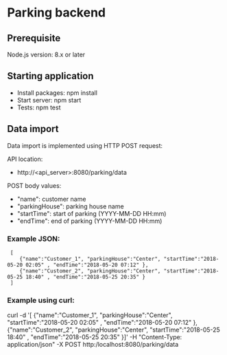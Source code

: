 # Parking backend

## Prerequisite
Node.js version: 8.x or later

## Starting application
* Install packages: npm install 
* Start server: npm start
* Tests: npm test


## Data import
Data import is implemented using HTTP POST request:

API location: 
* http://<api_server>:8080/parking/data

POST body values:
   * "name": customer name 
   * "parkingHouse": parking house name
   * "startTime": start of parking (YYYY-MM-DD HH:mm)
   * "endTime": end of parking (YYYY-MM-DD HH:mm)

### Example JSON: 
	 [
        {"name":"Customer_1", "parkingHouse":"Center", "startTime":"2018-05-20 02:05" , "endTime":"2018-05-20 07:12" },
		{"name":"Customer_2", "parkingHouse":"Center", "startTime":"2018-05-25 18:40" , "endTime":"2018-05-25 20:35" }
     ]
### Example using curl: 
curl -d '[
        {"name":"Customer_1", "parkingHouse":"Center", "startTime":"2018-05-20 02:05" , "endTime":"2018-05-20 07:12" },
		{"name":"Customer_2", "parkingHouse":"Center", "startTime":"2018-05-25 18:40" , "endTime":"2018-05-25 20:35" }]' -H "Content-Type: application/json" -X POST http:/localhost:8080/parking/data
